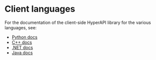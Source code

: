 # Client languages

For the documentation of the client-side HyperAPI library for the various languages, see:

* [Python docs](pathname:///lang_docs/py/)
* [C++ docs](pathname:///lang_docs/cxx/)
* [.NET docs](pathname:///lang_docs/dotnet/api/Tableau.HyperAPI.html)
* [Java docs](pathname:///lang_docs/java/)
